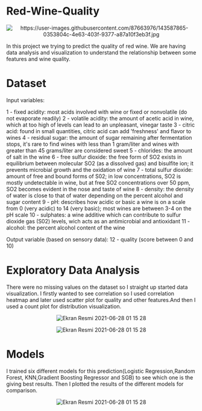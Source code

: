 # Red-Wine-Quality
<p align="center"> 
   <img alt="https://user-images.githubusercontent.com/87663976/143587865-0353804c-4e63-403f-9377-a87a10f3eb3f.jpg">
</p>

In this project we trying to predict the quality of red wine. We are having data analysis and visualization to understand the relationship between some features and wine quality.

# Dataset
Input variables:

1 - fixed acidity: most acids involved with wine or fixed or nonvolatile (do not evaporate readily)
2 - volatile acidity: the amount of acetic acid in wine, which at too high of levels can lead to an unpleasant, vinegar taste
3 - citric acid: found in small quantities, citric acid can add 'freshness' and flavor to wines
4 - residual sugar: the amount of sugar remaining after fermentation stops, it's rare to find wines with less than 1 gram/liter and wines with greater than 45 grams/liter are considered sweet
5 - chlorides: the amount of salt in the wine
6 - free sulfur dioxide: the free form of SO2 exists in equilibrium between molecular SO2 (as a dissolved gas) and bisulfite ion; it prevents microbial growth and the oxidation of wine
7 - total sulfur dioxide: amount of free and bound forms of S02; in low concentrations, SO2 is mostly undetectable in wine, but at free SO2 concentrations over 50 ppm, SO2 becomes evident in the nose and taste of wine
8 - density: the density of water is close to that of water depending on the percent alcohol and sugar content
9 - pH: describes how acidic or basic a wine is on a scale from 0 (very acidic) to 14 (very basic); most wines are between 3-4 on the pH scale
10 - sulphates: a wine additive which can contribute to sulfur dioxide gas (S02) levels, wich acts as an antimicrobial and antioxidant
11 - alcohol: the percent alcohol content of the wine

Output variable (based on sensory data):
12 - quality (score between 0 and 10)

# Exploratory Data Analysis
There were no missing values on the dataset so I straight up started data visualization. I firstly wanted to see correlation so I used correlation heatmap and later used scatter plot for quality and other features.And then I used a count plot for distribution visualization.
<p align="center"> 
   <img alt="Ekran Resmi 2021-06-28 01 15 28" src="https://user-images.githubusercontent.com/87663976/143588844-924fac8e-f68d-47cc-9c72-c3e11bd2362d.png">
</p>

<p align="center"> 
   <img alt="Ekran Resmi 2021-06-28 01 15 28" src="https://user-images.githubusercontent.com/87663976/143588744-ec34f1bb-5616-4007-bd00-dc0a4db00c53.png">
</p>

# Models 
I trained six different models for this prediction(Logistic Regression,Random Forest, KNN,Gradient Boosting Regressor and SGB) to see which one is the giving best results. Then I plotted the results of the different models for comparison.

<p align="center"> 
   <img alt="Ekran Resmi 2021-06-28 01 15 28" src="https://user-images.githubusercontent.com/87663976/143589235-e8df3041-6f1d-4a15-93d6-2b6f636fc498.png">
</p>

